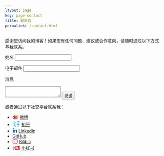 ```yaml
---
layout: page
key: page-contact
title: 联系我
permalink: /contact.html
---
```


感谢您访问我的博客！如果您有任何问题、建议或合作意向，请随时通过以下方式与我联系。

<form action="https://formspree.io/f/mrbgzrdg" method="POST">
  <label for="name"><i class="fas fa-user"></i> 姓名</label>
  <input type="text" id="name" name="name" required>

  <label for="email"><i class="fas fa-envelope"></i> 电子邮件</label>
  <input type="email" id="email" name="_replyto" required>

  <label for="message"><i class="fas fa-comment"></i> 消息</label>
  <textarea id="message" name="message" required></textarea>

  <input type="hidden" name="_subject" value="博客联系表单">
  <button type="submit"><i class="fas fa-paper-plane"></i> 发送</button>
</form>

<p>或者通过以下社交平台联系我：</p>
<ul>
  <li><img src="assets/images/icon/weibo.svg" alt="weibo" style="width: 20px; height: 20px; vertical-align: -4px;" /> <a href="https://weibo.com/2943658367" target="_blank">微博</a></li>
  <li><img src="assets/images/icon/zhihu.svg" alt="zhihu" style="width: 26px; height: 26px; vertical-align: -6px;" /> <a href="https://www.zhihu.com/people/wu-se-de-shi-jie-38" target="_blank">知乎</a></li>
  <li><img src="assets/images/icon/linkedin.svg" alt="linkedin" style="width: 16px; height: 16px; vertical-align: -1px;" /> <a href="https://www.linkedin.com/in/钟文鑫" target="_blank">Linkedin</a></li>
  <li><i class="fab fa-github"></i> <a href="https://github.com/wenxin195" target="_blank">GitHub</a></li>
  <li><img src="assets/images/icon/bili.svg" alt="bili" style="width: 18px; height: 18px; vertical-align: -3px;" /> <a href="https://space.bilibili.com/10738871" target="_blank">Bilibili</a></li>
  <li><img src="assets/images/icon/red.svg" alt="red" style="width: 26px; height: 26px; vertical-align: -8px;" /> <a href="https://www.xiaohongshu.com/user/profile/624e669e0000000010006940" target="_blank">小红书</a></li>
</ul>
